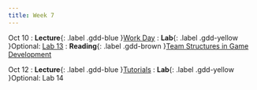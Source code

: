 ```yaml
---
title: Week 7
---
```


Oct 10
: **Lecture**{: .label .gdd-blue }[Work Day]
: **Lab**{: .label .gdd-yellow }Optional: [Lab 13]
: **Reading**{: .label .gdd-brown }[Team Structures in Game Development]

Oct 12
: **Lecture**{: .label .gdd-blue }[Tutorials]
: **Lab**{: .label .gdd-yellow }Optional: Lab 14

[Work Day]: https://docs.google.com/presentation/d/13p4d97ktfgWQkO24Pj8HJcAlZ_eo7CQOwo9xocCL_5A/edit#slide=id.p
[Tutorials]: https://docs.google.com/presentation/d/1YT_9C2WHyyyx_IpotHwyMvpdwRekX3we/edit?usp=sharing&ouid=100199393940763246714&rtpof=true&sd=true

[Lab 13]: ./../pages/labs/lab13/lab13
[Lab 14]: ./../pages/labs/lab14/lab14

[Team Structures in Game Development]: https://www.gamasutra.com/view/feature/130989/team__corporate_structure_is_the_.php 